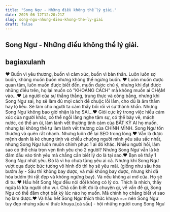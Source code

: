 ```yaml
---
title: "Song Ngư - Những điều không thể lý giải."
date: 2025-06-12T12:20:21Z
slug: song-ngu-nhung-dieu-khong-the-ly-giai
draft: false
---
```


## Song Ngư - Những điều không thể lý giải.

## bagiaxulanh

♥ Buồn vì yêu thương, buồn vì cảm xúc, buồn vì bản thân. Luôn luôn sợ buồn, không muốn buồn nhưng không thể ngừng buồn. ♥ Luôn muốn được quan tâm, luôn muốn được biết đến, muốn được chú ý, nhưng khi đạt được những điều trên, họ lại muốn có "KHOẢNG CÁCH" mà không muốn ai CHẠM vào...♥ Là người của sự thẳng thắng, trung thực và công bằng, nhưng khi Song Ngư sai, họ sẽ làm đủ mọi cách để chuộc lỗi lầm, cho dù là âm thầm hay lộ liễu. Sẽ làm cho người ta cảm thấy bối rối vì sự thành khẩn. Nhưng Song Ngư không bao giờ nhận là họ SAI...♥ Giỏi cực kỳ trong việc hiểu cảm xúc của người khác, có thể ngồi lắng nghe tâm sự, có thể bày vẽ, mách nước, có thể an ủi, làm lành vết thương tình cảm của BẤT KỲ AI họ muốn, nhưng lại không thể tự làm lành vết thương của CHÍNH MÌNH. Song Ngư tổn thương và quên rất nhanh. Nhưng luôn để lại SẸO trong lòng.♥ Vẫn là được mệnh danh là kẻ chung tình và chiều chuộng người mình yêu sâu sắc nhất, nhưng Song Ngư luôn muốn chinh phục 1 ai đó khác. Nhiều người hỏi, làm sao có thể chia trọn vẹn tình yêu cho 2 người? Nhưng Song Ngư vẫn là kẻ đâm đầu vào tình yêu mà chẳng cần biết lý do là tại sao.♥ Bạn sẽ thấy 1 Song Ngư nhát yêu. Đó là vì họ chưa từng yêu ai cả. Nhưng khi Song Ngư vượt qua được bức tường vô hình đó thì họ sẽ yêu mãi. (giống như sâu hóa bướm ấy - Sâu thì không bay được, và mãi không bay được, nhưng khi đã hóa bướm thì rất đẹp và không ngừng bay). Và nếu không ai mở cửa. Họ sẽ đi tu. ♥ Hầu hết Song Ngư đều nói dối không có lý do. Thích là nhích, thấy ngứa là lừa người cho vui. Chả cần biết đó là chuyện gì, về vấn đề gì, Song Ngư có thể đâm chọt bất kỳ lúc nào họ muốn. Mà chính họ chẳng biết vì sao họ làm được.♥ Và hầu hết Song Ngư thích thức khuya =.= nên Song Ngư tuy đẹp nhưng xấu vì thức khuya.[cá sấu] - hội những người cung Song Ngư